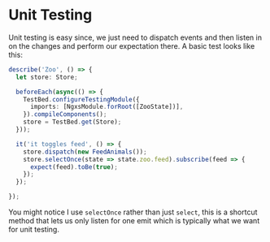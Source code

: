 # Unit Testing
Unit testing is easy since, we just need to dispatch events and then listen in on the changes and
perform our expectation there. A basic test looks like this:

```typescript
describe('Zoo', () => {
  let store: Store;

  beforeEach(async(() => {
    TestBed.configureTestingModule({
      imports: [NgxsModule.forRoot([ZooState])],
    }).compileComponents();
    store = TestBed.get(Store);
  }));

  it('it toggles feed', () => {
    store.dispatch(new FeedAnimals());
    store.selectOnce(state => state.zoo.feed).subscribe(feed => {
      expect(feed).toBe(true);
    });
  });

});
```

You might notice I use `selectOnce` rather than just `select`, this is a shortcut
method that lets us only listen for one emit which is typically what we want
for unit testing.
